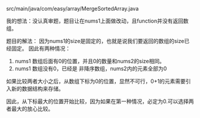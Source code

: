 src/main/java/com/easy/array/MergeSortedArray.java

我的想法：没认真审题，题目让在nums1上面做改动，且function并没有返回数组。

题目的解法：
因为nums1的size是固定的，也就是说我们要返回的数组的size已经固定。
因此有两种情况：
1. nums1 数组后面有0的位置，并且0的数量和nums2的size相同。
2. nums1 数组没有0，已经是 非降序数组，nums2内的元素全部为0

如果比较两者大小之后，从数组下标为0的位置，显然不可行，0+1的元素需要引入新的数据结构来存储。

因此，从下标最大的位置开始比较，因为如果在第一种情况，必定为0.可以选择两者最大的放心比较。







